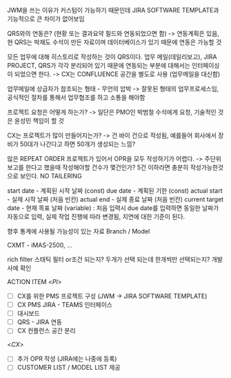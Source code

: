 JWM을 쓰는 이유가 커스텀이 가능하기 때문인데 JIRA SOFTWARE TEMPLATE과 기능적으로 큰 차이가 없어보임

QRS와의 연동은? (현황 또는 결과요약 필드와 연동되었으면 함)
-> 연동계획은 있음, 현 QRS는 박재도 수석이 만든 자료이며 데이터베이스가 있기 때문에 연동은 가능할 것

모든 업무에 대해 히스토리로 작성하는 것이 QRS이다. 업무 메일(데일리보고), JIRA PROJECT, QRS가 각각 분리되어 있기 때문에 연동되는 부분에 대해서는 인터페이싱이 되었으면 한다.
-> CX는 CONFLUENCE 공간을 별도로 사용 (업무메일을 대신함)

업무메일에 상급자가 참조되는 형태 - 무언의 압박
-> 잘못된 형태의 업무프로세스임, 공식적인 절차를 통해서 업무협조를 하고 소통을 해야함

프로젝트 요청은 어떻게 하는가?
-> 일단은 PMO인 박범철 수석에게 요청, 기술적인 것은 윤성민 책임이 할 것

CX는 프로젝트가 많이 만들어지는가?
-> 건 바이 건으로 작성됨, 예를들어 회사에서 장비가 50대가 나간다고 하면 50개가 생성되는 느낌?

많은 REPEAT ORDER 프로젝트가 있어서 OPR을 모두 작성하기가 어렵다.
-> 주단위 보고를 한다고 했을때 작성해야할 건수가 몇건인가? 5건 이하라면 충분히 작성가능한것으로 보인다. NO TAILERING

start date - 계획된 시작 날짜 (const)
due date - 계획된 기한 (const)
actual start - 실제 시작 날짜 (처음 빈칸)
actual end - 실제 종료 날짜 (처음 빈칸)
current target date - 현재 목표 날짜 (variable) : 처음 입력시 due date를 입력하면 동일한 날짜가 자동으로 입력, 실제 작업 진행에 따라 변경됨, 지연에 대한 기준이 된다.

향후 통계에 사용될 가능성이 있는 자료
Branch / Model

CXMT - iMAS-2500, ...

rich filter 스태틱 필터 or조건 되는지? 두개가 선택 되는데 한개씩만 선택되는지? 개발사에 확인

ACTION ITEM
<*PI*>
- [ ] CX를 위한 PMS 프로젝트 구성 (JWM -> JIRA SOFTWARE TEMPLATE)
- [ ] CX PMS JIRA - TEAMS 인터페이스
- [ ] 대시보드
- [ ] QRS - JIRA 연동
- [ ] CX 컨플런스 공간 분리

<*CX*>
- [ ] 추가 OPR 작성 (JIRA에는 나중에 등록)
- [ ] CUSTOMER LIST / MODEL LIST 제공